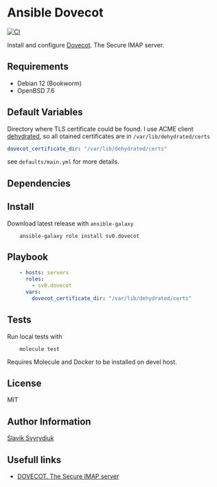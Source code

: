 Ansible Dovecot
===============

[![CI](https://github.com/sv0/ansible-dovecot/actions/workflows/ci.yml/badge.svg)](https://github.com/sv0/ansible-dovecot/actions/workflows/ci.yml)

Install and configure [Dovecot](https://www.dovecot.org/).
The Secure IMAP server.

Requirements
------------

- Debian 12 (Bookworm)
- OpenBSD 7.6

Default Variables
-----------------

Directory where TLS certificate could be found.
I use ACME client [dehydrated](https://dehydrated.io),
so all otained certificates are in `/var/lib/dehydrated/certs`

```yaml
dovecot_certificate_dir: "/var/lib/dehydrated/certs"
```

see `defaults/main.yml` for more details.

Dependencies
------------

Install
--------

Download latest release with `ansible-galaxy`

```shell
    ansible-galaxy role install sv0.dovecot
```

Playbook
--------

```yaml
    - hosts: servers
      roles:
        - sv0.dovecot
      vars:
        dovecot_certificate_dir: "/var/lib/dehydrated/certs"
```

Tests
-----

Run local tests with

```shell
    molecule test
```

Requires Molecule and Docker to be installed on devel host.

License
-------

MIT

Author Information
------------------

[Slavik Svyrydiuk](https://slavik.svyrydiuk.eu/about.html)

Usefull links
-------------

- [DOVECOT. The Secure IMAP server](https://www.dovecot.org/)
